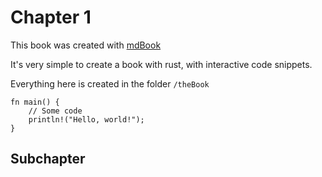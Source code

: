 # Chapter 1

This book was created with [mdBook](https://github.com/rust-lang/mdBook)

It's very simple to create a book with rust, with
interactive code snippets.

Everything here is created in the folder `/theBook`



```rust,editable
fn main() {
    // Some code
    println!("Hello, world!");
}
```

## Subchapter
